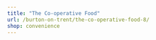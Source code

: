 ```yaml
---
title: "The Co-operative Food"
url: /burton-on-trent/the-co-operative-food-8/
shop: convenience
---
```

